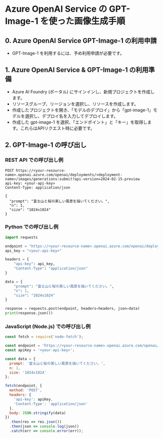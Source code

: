 
# Azure OpenAI Service の GPT-Image-1 を使った画像生成手順

## 0. Azure OpenAI Service GPT-Image-1 の利用申請
- GPT-Image-1 を利用するには、予め利用申請が必要です。

## 1. Azure OpenAI Service & GPT-Image-1 の利用準備
- Azure AI Foundry (ポータル) にサインインし、新規プロジェクトを作成します。
- リソースグループ、リージョンを選択し、リソースを作成します。
- 作成したプロジェクトを開き、「モデルのデプロイ」から「gpt-image-1」モデルを選択し、デプロイ名を入力してデプロイします。
- 作成した gpt-image-1 を選択、「エンドポイント」と「キー」を取得します。これらはAPIリクエスト時に必要です。

## 2. GPT-Image-1 の呼び出し

### REST API での呼び出し例

```http
POST https://<your-resource-name>.openai.azure.com/openai/deployments/<deployment-name>/images/generations:submit?api-version=2024-02-15-preview
api-key: <your-api-key>
Content-Type: application/json

{
  "prompt": "富士山と桜の美しい風景を描いてください。",
  "n": 1,
  "size": "1024x1024"
}
```

### Python での呼び出し例

```python
import requests

endpoint = "https://<your-resource-name>.openai.azure.com/openai/deployments/<deployment-name>/images/generations:submit?api-version=2024-02-15-preview"
api_key = "<your-api-key>"

headers = {
    "api-key": api_key,
    "Content-Type": "application/json"
}

data = {
    "prompt": "富士山と桜の美しい風景を描いてください。",
    "n": 1,
    "size": "1024x1024"
}

response = requests.post(endpoint, headers=headers, json=data)
print(response.json())
```

### JavaScript (Node.js) での呼び出し例

```javascript
const fetch = require('node-fetch');

const endpoint = 'https://<your-resource-name>.openai.azure.com/openai/deployments/<deployment-name>/images/generations:submit?api-version=2024-02-15-preview';
const apiKey = '<your-api-key>';

const data = {
  prompt: '富士山と桜の美しい風景を描いてください。',
  n: 1,
  size: '1024x1024'
};

fetch(endpoint, {
  method: 'POST',
  headers: {
    'api-key': apiKey,
    'Content-Type': 'application/json'
  },
  body: JSON.stringify(data)
})
  .then(res => res.json())
  .then(json => console.log(json))
  .catch(err => console.error(err));
```
